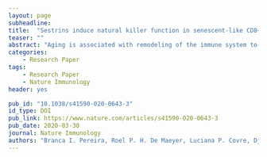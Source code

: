 ```yaml
---
layout: page
subheadline:
title:  "Sestrins induce natural killer function in senescent-like CD8+ T cells"
teaser: ""
abstract: "Aging is associated with remodeling of the immune system to enable the maintenance of life-long immunity. In the CD8+ T cell compartment, aging results in the expansion of highly differentiated cells that exhibit characteristics of cellular senescence. Here we found that CD27−CD28−CD8+ T cells lost the signaling activity of the T cell antigen receptor (TCR) and expressed a protein complex containing the agonistic natural killer (NK) receptor NKG2D and the NK adaptor molecule DAP12, which promoted cytotoxicity against cells that expressed NKG2D ligands. Immunoprecipitation and imaging cytometry indicated that the NKG2D–DAP12 complex was associated with sestrin 2. The genetic inhibition of sestrin 2 resulted in decreased expression of NKG2D and DAP12 and restored TCR signaling in senescent-like CD27−CD28−CD8+ T cells. Therefore, during aging, sestrins induce the reprogramming of non-proliferative senescent-like CD27−CD28−CD8+ T cells to acquire a broad-spectrum, innate-like killing activity."
categories:
    - Research Paper
tags:
    - Research Paper
    - Nature Immunology
header: yes

pub_id: "10.1038/s41590-020-0643-3"
id_type: DOI
pub_link: https://www.nature.com/articles/s41590-020-0643-3
pub_date: 2020-03-30
journal: Nature Immunology
authors: "Branca I. Pereira, Roel P. H. De Maeyer, Luciana P. Covre, Djamel Nehar-Belaid, Alessio Lanna, Sophie Ward, Radu Marches, Emma S. Chambers, Daniel C. O. Gomes, Natalie E. Riddell, Mala K. Maini, Vitor H. Teixeira, Samuel M. Janes, Derek W. Gilroy, Anis Larbi, Neil A. Mabbott, Duygu Ucar, George A. Kuchel, Sian M. Henson, Jessica Strid, Jun H. Lee, Jacques Banchereau, Arne N. Akbar"
---
```



